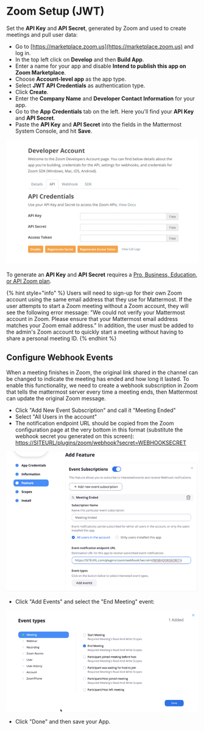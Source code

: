 # Zoom Setup \(JWT\)



Set the **API Key** and **API Secret**, generated by Zoom and used to create meetings and pull user data:

* Go to [https://marketplace.zoom.us](https://marketplace.zoom.us) and log in.
* In the top left click on **Develop** and then **Build App**.
* Enter a name for your app and disable **Intend to publish this app on Zoom Marketplace**.
* Choose **Account-level app** as the app type.
* Select **JWT API Credentials** as authentication type.
* Click **Create**.
* Enter the **Company Name** and **Developer Contact Information** for your app.
* Go to the **App Credentials** tab on the left. Here you'll find your **API Key** and **API Secret**.
* Paste the **API Key** and **API Secret** into the fields in the Mattermost System Console, and hit **Save**.

![create app screen](https://github.com/mattermost/docs/raw/master/source/images/zoom_api_key.png)

To generate an **API Key** and **API Secret** requires a [Pro, Business, Education, or API Zoom plan](https://zoom.us/pricing).

{% hint style="info" %}
Users will need to sign-up for their own Zoom account using the same email address that they use for Mattermost. If the user attempts to start a Zoom meeting without a Zoom account, they will see the following error message: "We could not verify your Mattermost account in Zoom. Please ensure that your Mattermost email address matches your Zoom email address." In addition, the user must be added to the admin's Zoom account to quickly start a meeting without having to share a personal meeting ID.
{% endhint %}

## Configure Webhook Events

When a meeting finishes in Zoom, the original link shared in the channel can be changed to indicate the meeting has ended and how long it lasted.  To enable this functionality, we need to create a webhook subscription in Zoom that tells the mattermost server every time a meeting ends, then Mattermost can update the original Zoom message. 

* Click "Add New Event Subscription" and call it "Meeting Ended"
* Select "All Users in the account"
* The notification endpoint URL should be copied from the Zoom configuration page at the very bottom in this format \(substitute the webhook secret you generated on this screen\): [https://SITEURL/plugins/zoom/webhook?secret=WEBHOOKSECRET](https://SITEURL/plugins/zoom/webhook?secret=WEBHOOKSECRET)



![](../../.gitbook/assets/image%20%282%29.png)

* Click "Add Events" and select the "End Meeting" event:

![](../../.gitbook/assets/image%20%283%29.png)

* Click "Done" and then save your App.

